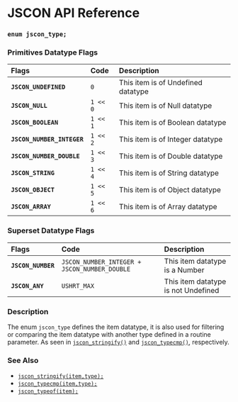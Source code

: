 # JSCON API Reference

### `enum jscon_type;`

### Primitives Datatype Flags

| Flags | Code | Description |
| :--- | :--- | :--- |
|**`JSCON_UNDEFINED`**|`0`| This item is of Undefined datatype |
|**`JSCON_NULL`**|`1 << 0`| This item is of Null datatype |
|**`JSCON_BOOLEAN`**|`1 << 1`| This item is of Boolean datatype |
|**`JSCON_NUMBER_INTEGER`**|`1 << 2`| This item is of Integer datatype |
|**`JSCON_NUMBER_DOUBLE`**|`1 << 3`| This item is of Double datatype |
|**`JSCON_STRING`**|`1 << 4`| This item is of String datatype |
|**`JSCON_OBJECT`**|`1 << 5`| This item is of Object datatype |
|**`JSCON_ARRAY`**|`1 << 6`| This item is of Array datatype |

### Superset Datatype Flags

| Flags | Code | Description |
| :--- | :--- | :--- |
|**`JSCON_NUMBER`**|`JSCON_NUMBER_INTEGER + JSCON_NUMBER_DOUBLE`| This item datatype is a Number |
|**`JSCON_ANY`**|`USHRT_MAX`| This item datatype is not Undefined |

### Description

The enum `jscon_type` defines the item datatype, it is also used for filtering or comparing the item datatype with another type defined in a routine parameter. As seen in [`jscon_stringify()`](jscon_stringify.md) and [`jscon_typecmp()`](jscon_typecmp.md), respectively.

### See Also

* [`jscon_stringify(item,type);`](jscon_stringify.md)
* [`jscon_typecmp(item,type);`](jscon_typecmp.md)
* [`jscon_typeof(item);`](jscon_typeof.md)
